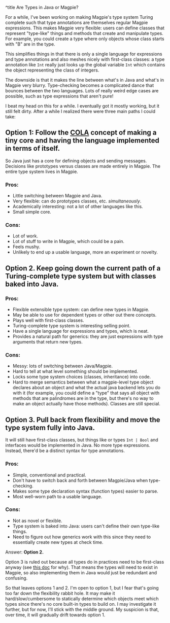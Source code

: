 ^title Are Types in Java or Magpie?

For a while, I've been working on making Magpie's type system Turing complete
such that type annotations are themselves regular Magpie expressions. This makes
Magpie very flexible: users can define classes that represent "type-like" things
and methods that create and manipulate types. For example, you could create a
type where only objects whose class starts with "B" are in the type.

This simplifies things in that there is only a single language for expressions
and type annotations and also meshes nicely with first-class classes: a type
annotation like `Int` really just looks up the global variable `Int` which
contains the object representing the class of integers.

The downside is that it makes the line between what's in Java and what's in
Magpie very blurry. Type-checking becomes a complicated dance that bounces
between the two languages. Lots of really weird edge cases are possible, such as
type expressions that aren't pure!

I beat my head on this for a while. I eventually got it mostly working, but it
still felt dirty. After a while I realized there were three main paths I could
take:

## Option 1: Follow the [COLA](http://en.wikipedia.org/wiki/COLA_%28software_architecture%29) concept of making a tiny core and having the language implemented in terms of itself.

So Java just has a core for defining objects and sending messages. Decisions
like prototypes versus classes are made entirely in Magpie. The entire type
system lives in Magpie.

### Pros:

* Little switching between Magpie and Java.
* Very flexible: can do prototypes classes, etc. *simultaneously*.
* Academically interesting: not a lot of other languages like this.
* Small simple core.

### Cons:

* Lot of work.
* Lot of stuff to write in Magpie, which could be a pain.
* Feels mushy.
* Unlikely to end up a usable language, more an experiment or novelty.

## Option 2. Keep going down the current path of a Turing-complete type system but with classes baked into Java.

### Pros:

* Flexible extensible type system: can define new types in Magpie.
* May be able to use for dependent types or other out there concepts.
* Plays well with first-class classes.
* Turing-complete type system is interesting selling point.
* Have a single language for expressions and types, which is neat.
* Provides a natural path for generics: they are just expressions with type
  arguments that return new types.

### Cons:

* Messy: lots of switching between Java/Magpie.
* Hard to tell at what level something should be implemented.
* Locks some type system choices (classes, inheritance) into code.
* Hard to merge semantics between what a magpie-level type object declares about
  an object and what the actual java backend lets you do with it (for example,
  you could define a "type" that says all object with methods that are
  palindromes are in the type, but there's no way to make an object actually
  have those methods). Classes are still special.

## Option 3. Pull back from flexibility and move the type system fully into Java.

It will still have first-class classes, but things like or types `Int | Bool` and interfaces would be implemented in Java. No more type expressions. Instead, there'd be a distinct syntax for type annotations.

### Pros:

* Simple, conventional and practical.
* Don't have to switch back and forth between Magpie/Java when type-checking.
* Makes some type declaration syntax (function types) easier to parse.
* Most well-worn path to a usable language.

### Cons:

* Not as novel or flexible.
* Type system is baked into Java: users can't define their own type-like things.
* Need to figure out how generics work with this since they need to essentially
  create new types at check time.

Answer: **Option 2.**

Option 3 is ruled out because all types do in practices need to be first-class
anyway (see [this doc](are-all-types-first-class.html) for why). That means the
types will need to exist in Magpie, so also implementing them in Java would just
be redundant and confusing.

So that leaves options 1 and 2. I'm open to option 1, but I fear that's going
too far down the flexibility rabbit hole. It may make it hard/slow/cumbersome to
statically determine which objects meet which types since there's no core
built-in types to build on. I may investigate it further, but for now, I'll
stick with the middle ground. My suspicion is that, over time, it will gradually drift towards option 1.